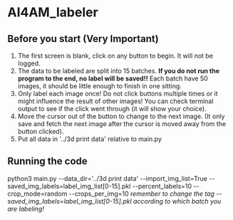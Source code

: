 # AI4AM_labeler

## Before you start (Very Important)
1. The first screen is blank, click on any button to begin. It will not be logged. 
2. The data to be labeled are split into 15 batches. **If you do not run the program to the end, no label will be saved!!** Each batch have 50 images, it should be little enough to finish in one sitting. 
3. Only label each image once! Do not click buttons multiple times or it might influence the result of other images! You can check terminal output to see if the click went through (it will show your choice). 
4. Move the cursor out of the button to change to the next image. (It only save and fetch the next image after the cursor is moved away from the button clicked). 
5. Put all data in '../3d print data' relative to main.py 


## Running the code 
python3 main.py --data_dir='../3d print data' --import_img_list=True --saved_img_labels=label_img_list[0-15].pkl --percent_labels=10 --crop_mode=random --crops_per_img=10
*remember to change the tag --saved_img_labels=label_img_list[0-15].pkl according to which batch you are labeling!*


